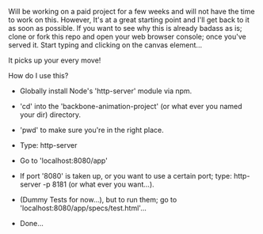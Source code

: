 Will be working on a paid project for a few weeks and will not have the time to work on this. However, It's at a great starting point and I'll get back to it as soon as possible. If you want to see why this is already badass as is; clone or fork this repo and open your web browser console; once you've served it. Start typing and clicking on the canvas element...

It picks up your every move!

How do I use this?

- Globally install Node's 'http-server' module via npm.  

- 'cd' into the 'backbone-animation-project' (or what ever you named your dir) directory.

- 'pwd' to make sure you're in the right place.

- Type: http-server

- Go to 'localhost:8080/app'

- If port '8080' is taken up, or you want to use a certain port; type: http-server -p 8181 (or what ever you want...).

- (Dummy Tests for now...), but to run them; go to 'localhost:8080/app/specs/test.html'...

- Done...